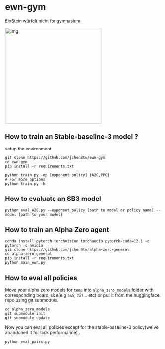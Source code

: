 # ewn-gym

EinStein würfelt nicht for gymnasium

<img src="file:///home/justin/Codes/ewn-gym/assets/ewn.gif" title="" alt="img" width="310">

## How to train an Stable-baseline-3 model ?

setup the environment

```shell
git clone https://github.com/jchen8tw/ewn-gym
cd ewn-gym
pip install -r requirements.txt
```

```shell
python train.py -op [opponent policy] {A2C,PPO}
# For more options
python train.py -h
```

## How to evaluate an SB3 model

```shell
python eval_A2C.py --opponent_policy [path to model or policy name] --model [path to your model] 
```

## How to train an Alpha Zero agent

```shell
conda install pytorch torchvision torchaudio pytorch-cuda=12.1 -c pytorch -c nvidia
git clone https://github.com/jchen8tw/alpha-zero-general
cd alpha-zero-general
pip install -r requirements.txt
python main_ewn.py
```

## How to eval all policies

Move your alpha zero models for `temp` into `alpha_zero_models` folder with corresponding board_size(e.g `5x5`, `7x7` .. etc) or pull it from the huggingface repo using git submodule.

```shell
cd alpha_zero_models
git submodule init
git submodule update
```

Now you can eval all policies except for the stable-baseline-3 policy(we've abandoned it for lack performance) .

```shell
python eval_pairs.py
```
